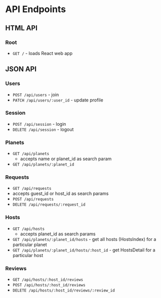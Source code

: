 # API Endpoints

## HTML API

### Root

+ `GET /` - loads React web app

## JSON API

### Users

+ `POST /api/users` - join
+ `PATCH /api/users/:user_id` - update profile

### Session

+ `POST /api/session` - login
+ `DELETE /api/session` - logout

### Planets

+ `GET /api/planets`
  + accepts name or planet_id as search param
+ `GET /api/planets/:planet_id`

### Requests

+ `GET /api/requests`
+ accepts guest_id or host_id as search params
+ `POST /api/requests`
+ `DELETE /api/requests/:request_id`

### Hosts

+ `GET /api/hosts`
  + accepts planet_id as search params
+ `GET /api/planets/:planet_id/hosts` - get all hosts (HostsIndex) for a particular planet
+ `GET /api/planets/:planet_id/hosts/:host_id` - get HostsDetail for a particular host

### Reviews

+ `GET /api/hosts/:host_id/reviews`
+ `POST /api/hosts/:host_id/reviews`
+ `DELETE /api/hosts/:host_id/reviews/:review_id`
